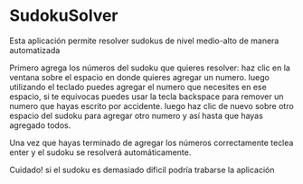 # SudokuSolver
Esta aplicación permite resolver sudokus de nivel medio-alto de manera automatizada

Primero agrega los números del sudoku que quieres resolver: haz clic en la ventana sobre el espacio en donde quieres agregar un numero.
luego utilizando el teclado puedes agregar el numero que necesites en ese espacio, si te equivocas puedes usar la tecla backspace para remover un numero
que hayas escrito por accidente. luego haz clic de nuevo sobre otro espacio del sudoku para agregar otro numero y así hasta que hayas agregado todos. 

Una vez que hayas terminado de agregar los números correctamente teclea enter y el sudoku se resolverá automáticamente. 

Cuidado! si el sudoku es demasiado dificil podría trabarse la aplicación
